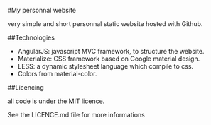#My personnal website

very simple and short personnal static website hosted with Github.

##Technologies

- AngularJS: javascript MVC framework, to structure the website.
- Materialize: CSS framework based on Google material design.
- LESS: a dynamic stylesheet language which compile to css.
- Colors from material-color.

##Licencing

all code is under the MIT licence.

See the LICENCE.md file for more informations

